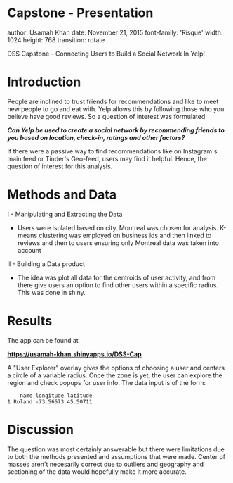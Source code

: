 Capstone - Presentation
========================================================
author: Usamah Khan
date: November 21, 2015
font-family: 'Risque'
width: 1024
height: 768
transition: rotate

DSS Capstone - Connecting Users to Build a Social Network In Yelp!



Introduction
========================================================

People are inclined to trust friends for recommendations and like to meet new people to go and eat with. Yelp allows this by following those who you believe have good reviews. So a question of interest was formulated: 

***Can Yelp be used to create a social network by recommending friends to you based on location, check-in, ratings and other factors?*** 

If there were a passive way to find recommendations like on Instagram's main feed or Tinder's Geo-feed, users may find it helpful. Hence, the question of interest for this analysis.

Methods and Data
========================================================

I - Manipulating and Extracting the Data

- Users were isolated based on city. Montreal was chosen for analysis. K-means clustering was employed on business ids and then linked to reviews and then to users ensuring only Montreal data was taken into account

II - Building a Data product

- The idea was plot all data for the centroids of user activity, and from there give users an option to find other users within a specific radius. This was done in shiny.

Results
========================================================

The app can be found at

**https://usamah-khan.shinyapps.io/DSS-Cap**

A "User Explorer" overlay gives the options of choosing a user and centers a circle of a variable radius. Once the zone is yet, the user can explore the region and check popups for user info. The data input is of the form:


```
    name longitude latitude
1 Roland -73.56573 45.50711
```

Discussion
========================================================

The question was most certainly answerable but there were limitations due to both the methods presented and assumptions that were made. Center of masses aren't necesarily correct due to outliers and geography and sectioning of the data would hopefully make it more accurate.


